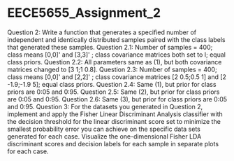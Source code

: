 # EECE5655_Assignment_2
Question 2: Write a function that generates a specified number of independent and identically distributed
samples paired with the class labels that generated these samples.
  Question 2.1: Number of samples = 400; class means [0,0]' and [3,3]' ; class covariance matrices both set to I; equal class priors.
  Question 2.2: All parameters same as (1), but both covariance matrices changed to [3 1;1 0.8].
  Question 2.3: Number of samples = 400; class means [0,0]' and [2,2]' ; class covariance matrices [2 0.5;0.5 1] and [2 -1.9;-1.9 5]; equal                 class priors.
  Question 2.4: Same (1), but prior for class priors are 0:05 and 0:95.
  Question 2.5: Same (2), but prior for class priors are 0:05 and 0:95.
  Question 2.6: Same (3), but prior for class priors are 0:05 and 0:95.
Question 3: For the datasets you generated in Question 2, implement and apply the Fisher Linear Discriminant Analysis classifier with the               decision threshold for the linear discriminant score set to minimize the smallest probability error you can achieve on the                 specific data sets generated for each case. Visualize the one-dimensional Fisher LDA discriminant scores and decision labels               for each sample in separate plots for each case.
